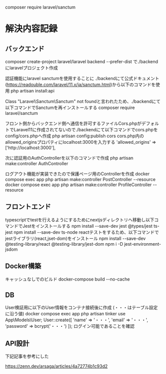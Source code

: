 composer require laravel/sanctum

# 解決内容記録

## バックエンド

composer create-project laravel/laravel backend --prefer-dist
で./backendにlaravelプロジェクト作成

認証機能にlaravel sanctumを使用することに
./backendにて公式ドキュメント(https://readouble.com/laravel/11.x/ja/sanctum.html)から以下のコマンドを使用
php artisan install:api

Class "Laravel\Sanctum\Sanctum" not foundと言われたため、./backendにて以下コマンドでSanctumを再インストールする
composer require laravel/sanctum

フロント側からバックエンド側へ通信を許可するファイルCors.phpがデフォルトでLaravel11に作成されてないので./backendにて以下コマンドでcors.phpをconfig/cors.phpへ作成
php artisan config:publish cors
cors.php内のallowed_originsプロパティにlocalhost:3000を入力する
'allowed_origins' => ['http://localhost:3000'],

次に認証用のAuthControllerを以下のコマンドで作成
php artisan make:controller AuthController

ログアウト機能が実装できたので保護ページ用のControllerを作成
docker compose exec app php artisan make:controller PostController --resource
docker compose exec app php artisan make:controller ProfileController --resource

## フロントエンド

typescriptでtestを行えるようにするためにnextjsディレクトリへ移動し以下コマンドでJestをインストールする
npm install --save-dev jest @types/jest ts-jest
npm install --save-dev ts-node
reactテストをするため、以下コマンドでjestライブラリ(react,jset-dom)をインストール
npm install --save-dev @testing-library/react @testing-library/jest-dom
npm i -D jest-environment-jsdom

## Docker構築

キャッシュなしでのビルド
docker-compose build --no-cache

## DB

User検証用に以下のUser情報をコンテナ接続後に作成
(・・・はテーブル設定に沿う値)
docker compose exec app php artisan tinker
use App\Models\User;
User::create([
'name' => '・・・',
'email' => '・・・',
'password' => bcrypt('・・・')
]);
ログイン可能であることを確認

## API設計

下記記事を参考にした

https://zenn.dev/arsaga/articles/4a72774b1c93d2

